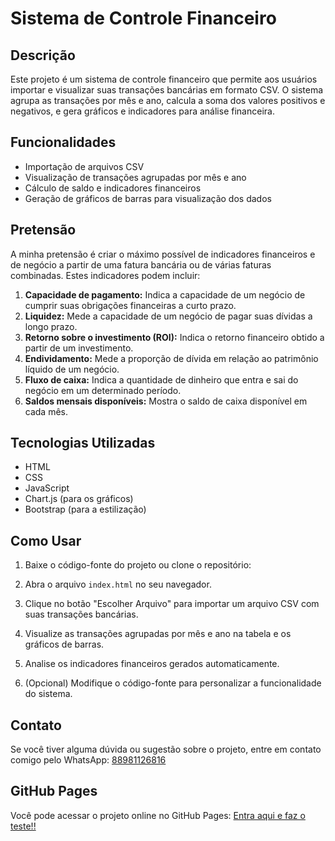 # Sistema de Controle Financeiro

## Descrição

Este projeto é um sistema de controle financeiro que permite aos usuários importar e visualizar suas transações bancárias em formato CSV. O sistema agrupa as transações por mês e ano, calcula a soma dos valores positivos e negativos, e gera gráficos e indicadores para análise financeira.

## Funcionalidades

- Importação de arquivos CSV
- Visualização de transações agrupadas por mês e ano
- Cálculo de saldo e indicadores financeiros
- Geração de gráficos de barras para visualização dos dados

## Pretensão

A minha pretensão é criar o máximo possível de indicadores financeiros e de negócio a partir de uma fatura bancária ou de várias faturas combinadas. Estes indicadores podem incluir:

1. **Capacidade de pagamento:** Indica a capacidade de um negócio de cumprir suas obrigações financeiras a curto prazo.
2. **Liquidez:** Mede a capacidade de um negócio de pagar suas dívidas a longo prazo.
3. **Retorno sobre o investimento (ROI):** Indica o retorno financeiro obtido a partir de um investimento.
4. **Endividamento:** Mede a proporção de dívida em relação ao patrimônio líquido de um negócio.
5. **Fluxo de caixa:** Indica a quantidade de dinheiro que entra e sai do negócio em um determinado período.
6. **Saldos mensais disponíveis:** Mostra o saldo de caixa disponível em cada mês.

## Tecnologias Utilizadas

- HTML
- CSS
- JavaScript
- Chart.js (para os gráficos)
- Bootstrap (para a estilização)

## Como Usar

1. Baixe o código-fonte do projeto ou clone o repositório:

3. Abra o arquivo `index.html` no seu navegador.

4. Clique no botão "Escolher Arquivo" para importar um arquivo CSV com suas transações bancárias.

5. Visualize as transações agrupadas por mês e ano na tabela e os gráficos de barras.

6. Analise os indicadores financeiros gerados automaticamente.

7. (Opcional) Modifique o código-fonte para personalizar a funcionalidade do sistema.

## Contato

Se você tiver alguma dúvida ou sugestão sobre o projeto, entre em contato comigo pelo WhatsApp: [88981126816](https://api.whatsapp.com/send?phone=5588981126816)

## GitHub Pages

Você pode acessar o projeto online no GitHub Pages: [Entra aqui e faz o teste!!](betinribeiro.github.io/fatura_grafico)

